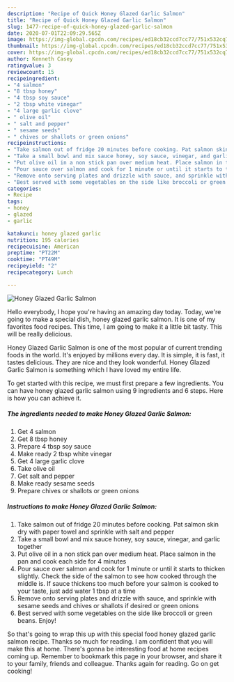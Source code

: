 ```yaml
---
description: "Recipe of Quick Honey Glazed Garlic Salmon"
title: "Recipe of Quick Honey Glazed Garlic Salmon"
slug: 1477-recipe-of-quick-honey-glazed-garlic-salmon
date: 2020-07-01T22:09:29.565Z
image: https://img-global.cpcdn.com/recipes/ed18cb32ccd7cc77/751x532cq70/honey-glazed-garlic-salmon-recipe-main-photo.jpg
thumbnail: https://img-global.cpcdn.com/recipes/ed18cb32ccd7cc77/751x532cq70/honey-glazed-garlic-salmon-recipe-main-photo.jpg
cover: https://img-global.cpcdn.com/recipes/ed18cb32ccd7cc77/751x532cq70/honey-glazed-garlic-salmon-recipe-main-photo.jpg
author: Kenneth Casey
ratingvalue: 3
reviewcount: 15
recipeingredient:
- "4 salmon"
- "8 tbsp honey"
- "4 tbsp soy sauce"
- "2 tbsp white vinegar"
- "4 large garlic clove"
- " olive oil"
- " salt and pepper"
- " sesame seeds"
- " chives or shallots or green onions"
recipeinstructions:
- "Take salmon out of fridge 20 minutes before cooking. Pat salmon skin dry with paper towel and sprinkle with salt and pepper"
- "Take a small bowl and mix sauce honey, soy sauce, vinegar, and garlic together"
- "Put olive oil in a non stick pan over medium heat. Place salmon in the pan and cook each side for 4 minutes"
- "Pour sauce over salmon and cook for 1 minute or until it starts to thicken slightly. Check the side of the salmon to see how cooked through the middle is. If sauce thickens too much before your salmon is cooked to your taste, just add water 1 tbsp at a time"
- "Remove onto serving plates and drizzle with sauce, and sprinkle with sesame seeds and chives or shallots if desired or green onions"
- "Best served with some vegetables on the side like broccoli or green beans. Enjoy!"
categories:
- Recipe
tags:
- honey
- glazed
- garlic

katakunci: honey glazed garlic 
nutrition: 195 calories
recipecuisine: American
preptime: "PT22M"
cooktime: "PT49M"
recipeyield: "2"
recipecategory: Lunch

---
```



![Honey Glazed Garlic Salmon](https://img-global.cpcdn.com/recipes/ed18cb32ccd7cc77/751x532cq70/honey-glazed-garlic-salmon-recipe-main-photo.jpg)

Hello everybody, I hope you're having an amazing day today. Today, we're going to make a special dish, honey glazed garlic salmon. It is one of my favorites food recipes. This time, I am going to make it a little bit tasty. This will be really delicious.



Honey Glazed Garlic Salmon is one of the most popular of current trending foods in the world. It's enjoyed by millions every day. It is simple, it is fast, it tastes delicious. They are nice and they look wonderful. Honey Glazed Garlic Salmon is something which I have loved my entire life.


To get started with this recipe, we must first prepare a few ingredients. You can have honey glazed garlic salmon using 9 ingredients and 6 steps. Here is how you can achieve it.

<!--inarticleads1-->

##### The ingredients needed to make Honey Glazed Garlic Salmon:

1. Get 4 salmon
1. Get 8 tbsp honey
1. Prepare 4 tbsp soy sauce
1. Make ready 2 tbsp white vinegar
1. Get 4 large garlic clove
1. Take  olive oil
1. Get  salt and pepper
1. Make ready  sesame seeds
1. Prepare  chives or shallots or green onions




<!--inarticleads2-->

##### Instructions to make Honey Glazed Garlic Salmon:

1. Take salmon out of fridge 20 minutes before cooking. Pat salmon skin dry with paper towel and sprinkle with salt and pepper
1. Take a small bowl and mix sauce honey, soy sauce, vinegar, and garlic together
1. Put olive oil in a non stick pan over medium heat. Place salmon in the pan and cook each side for 4 minutes
1. Pour sauce over salmon and cook for 1 minute or until it starts to thicken slightly. Check the side of the salmon to see how cooked through the middle is. If sauce thickens too much before your salmon is cooked to your taste, just add water 1 tbsp at a time
1. Remove onto serving plates and drizzle with sauce, and sprinkle with sesame seeds and chives or shallots if desired or green onions
1. Best served with some vegetables on the side like broccoli or green beans. Enjoy!




So that's going to wrap this up with this special food honey glazed garlic salmon recipe. Thanks so much for reading. I am confident that you will make this at home. There's gonna be interesting food at home recipes coming up. Remember to bookmark this page in your browser, and share it to your family, friends and colleague. Thanks again for reading. Go on get cooking!
